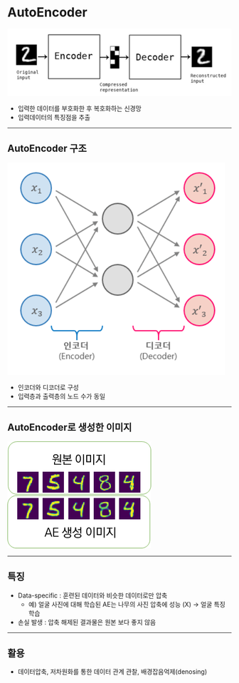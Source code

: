 # AutoEncoder
![image-20220902212114574](https://github.com/zzhining/deeplearing_basic/blob/main/images/image-20220902212114574.png)
- 입력한 데이터를 부호화한 후 복호화하는 신경망
- 입력데이터의 특징점을 추출


----

## AutoEncoder 구조

![image-20220902212120686](https://github.com/zzhining/deeplearing_basic/blob/main/images/image-20220902212120686.png)
- 인코더와 디코더로 구성
- 입력층과 출력층의 노드 수가 동일



----


## AutoEncoder로 생성한 이미지
![image-20220902212128682](https://github.com/zzhining/deeplearing_basic/blob/main/images/image-20220902212128682.png)



----


## 특징
  - Data-specific : 훈련된 데이터와 비슷한 데이터로만 압축
    - 예) 얼굴 사진에 대해 학습된 AE는 나무의 사진 압축에 성능 (X)  → 얼굴 특징 학습
  - 손실 발생 :  압축 해제된 결과물은 원본 보다 좋지 않음



----


## 활용
  - 데이터압축, 저차원화를 통한 데이터 관계 관찰, 배경잡음억제(denosing)


